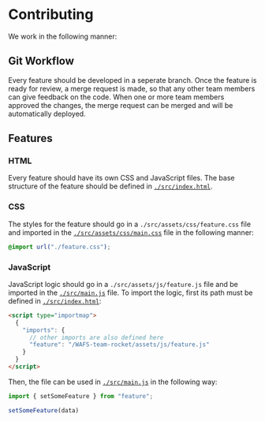 # Contributing

We work in the following manner:

## Git Workflow

Every feature should be developed in a seperate branch. Once the feature is ready for review, a merge request is made, so that any other team members can give feedback on the code. When one or more team members approved the changes, the merge request can be merged and will be automatically deployed.

## Features

### HTML

Every feature should have its own CSS and JavaScript files. The base structure of the feature should be defined in [`./src/index.html`](./src/index.html). 

### CSS

The styles for the feature should go in a `./src/assets/css/feature.css` file and imported in the [`./src/assets/css/main.css`](./src/assets/css/main.css) file in the following manner:

```css
@import url("./feature.css");
```

### JavaScript

JavaScript logic should go in a `./src/assets/js/feature.js` file and be imported in the [`./src/main.js`](./src/main.js) file. To import the logic, first its path must be defined in [`./src/index.html`](./src/index.html):

```html
<script type="importmap">
  {
    "imports": {
      // other imports are also defined here
      "feature": "/WAFS-team-rocket/assets/js/feature.js"
    }
  }
</script>
```

Then, the file can be used in [`./src/main.js`](./src/main.js) in the following way:

```js
import { setSomeFeature } from "feature";

setSomeFeature(data)
```
